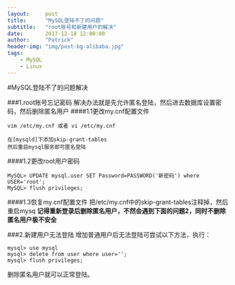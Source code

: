 ```yaml
---
layout:     post
title:      "MySQL登陆不了的问题"
subtitle:   "root账号和新建用户的解决"
date:       2017-12-18 12:00:00
author:     "Patrick"
header-img: "img/post-bg-alibaba.jpg"
tags:
    - MySQL
    - Linux
---
```


#MySQL登陆不了的问题解决


###1.root账号忘记密码
	解决办法就是先允许匿名登陆，然后进去数据库设置密码，然后删除匿名用户
####1.1更改my.cnf配置文件
```
vim /etc/my.cnf 或者 vi /etc/my.cnf
```
	在[mysqld]下添加skip-grant-tables
	然后重启mysql服务即可匿名登陆
####1.2更改root用户密码
```
MySQL> UPDATE mysql.user SET Password=PASSWORD('新密码') where USER='root';
MySQL> flush privileges; 
```
####1.3恢复my.cnf配置文件
	把/etc/my.cnf中的skip-grant-tables注释掉，然后重启mysq
**记得重新登录后删除匿名用户，不然会遇到下面的问题2，同时不删除匿名用户极不安全**

###2.新建用户无法登陆
增加普通用户后无法登陆可尝试以下方法，执行： 
```
mysql> use mysql 
mysql> delete from user where user=''; 
mysql> flush privileges; 
```
删除匿名用户就可以正常登陆。